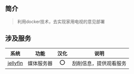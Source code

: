 ## 简介
> 利用docker技术，去实现家用电视的意见部署

## 涉及服务
| 系统 | 功能 | 汉化 | 说明 |
| :---: | :---: | :---: | :---: |
| [jellyfin](https://jellyfin.org/) | 媒体服务器 | ⭕ | 刮削信息，提供观看服务 |